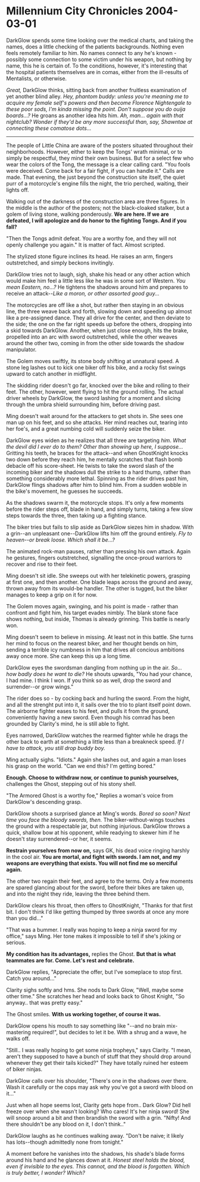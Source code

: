<!-- TITLE: Millennium City Chronicles 2004-03-01 -->
<!-- SUBTITLE: A game log for Millennium City Chronicles -->

# Millennium City Chronicles 2004-03-01

DarkGlow spends some time looking over the medical charts, and taking the names, does a little checking of the patients backgrounds. Nothing even feels remotely familiar to him. No names connect to any he's known - possibly some connection to some victim under his weapon, but nothing by name, this he is certain of. To the conditions, however, it's interesting that the hospital patients themselves are in comas, either from the ill-results of Mentalists, or otherwise.

_Great,_ DarkGlow thinks, sitting back from another fruitless examination of yet another blind alley. _Hey, phantom buddy: unless you're meaning me to acquire my female self's powers and then become Florence Nightengale to these poor sods, I'm kinda missing the point. Don't suppose you do ouija boards...?_ He groans as another idea hits him. _Ah, man... again with that nightclub? Wonder if they'd be any more successful than, say, Shawntae at connecting these comatose dots..._

---

The people of Little China are aware of the posters situated throughout their neighborhoods. However, either to keep the Tongs' wrath minimal, or to simply be respectful, they mind their own business. But for a select few who wear the colors of the Tong, the message is a clear calling card. "You fools were deceived. Come back for a fair fight, if you can handle it." Calls are made. That evening, the just beyond the construction site itself, the quiet purr of a motorcycle's engine fills the night, the trio perched, waiting, their lights off.

Walking out of the darkness of the construction area are three figures. In the middle is the author of the posters; not the black-cloaked stalker, but a golem of living stone, walking ponderously. **We are here. If we are defeated, I will apologize and do honor to the fighting Tongs. And if you fall?**

"Then the Tongs admit defeat. You are a worthy foe, and they will not openly challenge you again." It is matter of fact. Almost scripted.

The stylized stone figure inclines its head. He raises an arm, fingers outstretched, and simply beckons invitingly.

DarkGlow tries not to laugh, sigh, shake his head or any other action which would make him feel a little less like he was in some sort of Western. _You mean Eastern, no...?_ He tightens the shadows around him and prepares to receive an attack--_Like a moron, or other assorted good guy..._

The motorcycles are off like a shot, but rather then staying in an obvious line, the three weave back and forth, slowing down and speeding up almost like a pre-assigned dance. They all drive for the center, and then deviate to the side; the one on the far right speeds up before the others, dropping into a skid towards DarkGlow. Another, when just close enough, hits the brake, propelled into an arc with sword outstretched, while the other weaves around the other two, coming in from the other side towards the shadow manipulator.

The Golem moves swiftly, its stone body shifting at unnatural speed. A stone leg lashes out to kick one biker off his bike, and a rocky fist swings upward to catch another in midflight.

The skidding rider doesn't go far, knocked over the bike and rolling to their feet. The other, however, went flying to hit the ground rolling. The actual driver wheels by DarkGlow, the sword lashing for a moment and slicing through the umbra shield surrounding him, before driving past.

Ming doesn't wait around for the attackers to get shots in. She sees one man up on his feet, and so she attacks. Her mind reaches out, tearing into her foe's, and a great numbing cold will suddenly seize the biker.

DarkGlow eyes widen as he realizes that all three are targeting _him_. _What the devil did I ever do to them? Other than showing up here, I suppose..._ Gritting his teeth, he braces for the attack--and when GhostKnight knocks two down before they reach him, he mentally scratches that flash bomb debacle off his score-sheet. He twists to take the sword slash of the incoming biker and the shadows dull the strike to a hard thump, rather than something considerably more lethal. Spinning as the rider drives past him, DarkGlow flings shadows after him to blind him. From a sudden wobble in the bike's movement, he guesses he succeeds.

As the shadows swarm it, the motorcycle stops. It's only a few moments before the rider steps off, blade in hand, and simply turns, taking a few slow steps towards the three, then taking up a fighting stance.

The biker tries but fails to slip aside as DarkGlow siezes him in shadow. With a grin--an unpleasant one--DarkGlow lifts him off the ground entirely. _Fly to heaven--or break loose. Which shall it be...?_

The animated rock-man pauses, rather than pressing his own attack. Again he gestures, fingers outstretched, signalling the once-proud warriors to recover and rise to their feet.

Ming doesn't sit idle. She sweeps out with her telekinetic powers, grasping at first one, and then another. One blade leaps across the ground and away, thrown away from its would-be handler. The other is tugged, but the biker manages to keep a grip on it for now.

The Golem moves again, swinging, and his point is made - rather than confront and fight him, his target evades nimbly. The blank stone face shows nothing, but inside, Thomas is already grinning. This battle is nearly won.

Ming doesn't seem to believe in missing. At least not in this battle. She turns her mind to focus on the nearest biker, and her thought bends on him, sending a terrible icy numbness in him that drives all concious ambitions away once more. She can keep this up a long time.

DarkGlow eyes the swordsman dangling from nothing up in the air. _So... how badly does he want to die?_ He shouts upwards, "You had your chance, I had mine. I think I won. If you think so as well, drop the sword and surrender--or grow wings."

The rider does so - by cocking back and hurling the sword. From the hight, and all the strenght put into it, it sails over the trio to plant itself point down. The airborne fighter eases to his feet, and pulls it from the ground, conveniently having a new sword. Even though his comrad has been grounded by Clarity's mind, he is still able to fight.

Eyes narrowed, DarkGlow watches the rearmed fighter while he drags the other back to earth at something a little less than a breakneck speed. _If I have to attack, you still drop buddy boy._

Ming actually sighs. "Idiots." Again she lashes out, and again a man loses his grasp on the world. "Can we end this? I'm getting bored."

**Enough. Choose to withdraw now, or continue to punish yourselves,** challenges the Ghost, stepping out of his stony shell.

"The Armored Ghost is a worthy foe," Replies a woman's voice from DarkGlow's descending grasp.

DarkGlow shoots a surprised glance at Ming's words. _Bored so soon? Next time_ you _face the bloody swords, then._ The biker-without-wings touches the ground with a respectable jar, but nothing injurious. DarkGlow throws a quick, shallow bow at his opponent, while readying to skewer him if he doesn't stay surrendered--or her, it seems.

**Restrain yourselves from now on,** says GK, his dead voice ringing harshly in the cool air. **You are mortal, and fight with swords. I am not, and my weapons are everything that exists. You will not find me so merciful again.**

The other two regain their feet, and agree to the terms. Only a few moments are spared glancing about for the sword, before their bikes are taken up, and into the night they ride, leaving the three behind them.

DarkGlow clears his throat, then offers to GhostKnight, "Thanks for that first bit. I don't think I'd like getting thumped by three swords at once any more than you did..."

"That was a bummer. I really was hoping to keep a ninja sword for my office," says Ming. Her tone makes it impossible to tell if she's joking or serious.

**My condition has its advantages,** replies the Ghost. **But that is what teammates are for. Come. Let's rest and celebrate.**

DarkGlow replies, "Appreciate the offer, but I've someplace to stop first. Catch you around..."

Clarity sighs softly and hms. She nods to Dark Glow, "Well, maybe some other time." She scratches her head and looks back to Ghost Knight, "So anyway.. that was pretty easy."

The Ghost smiles. **With us working together, of course it was.**

DarkGlow opens his mouth to say something like "--and no brain mix-mastering required!", but decides to let it be. With a shrug and a wave, he walks off.

"Still.. I was really hoping to get some ninja tropheys," says Clarity. "I mean, aren't they supposed to have a bunch of stuff that they should drop around whenever they get their tails kicked?" They have totally ruined her esteem of biker ninjas.

DarkGlow calls over his shoulder, "There's one in the shadows over there. Wash it carefully or the cops may ask why you've got a sword with blood on it..."

Just when all hope seems lost, Clarity gets hope from.. Dark Glow? Did hell freeze over when she wasn't looking? Who cares! It's her ninja sword! She will snoop around a bit and then brandish the sword with a grin. "Nifty! And there shouldn't be any blood on it, I don't think.."

DarkGlow laughs as he continues walking away. "Don't be naive; it likely has lots--though admittedly none from tonight."

A moment before he vanishes into the shadows, his shade's blade forms around his hand and he glances down at it. _Honest steel holds the blood, even if invisible to the eyes. This cannot, and the blood is forgotten. Which is truly better, I wonder? Which?_